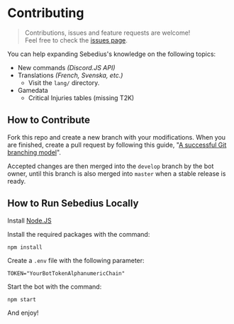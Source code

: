 # Contributing

> Contributions, issues and feature requests are welcome!<br />Feel free to check the [issues page](https://github.com/Stefouch/sebedius-yearzero-discord-bot/issues).

You can help expanding Sebedius's knowledge on the following topics:

* New commands *(Discord.JS API)*
* Translations *(French, Svenska, etc.)*
  * Visit the `lang/` directory.
* Gamedata
  * Critical Injuries tables (missing T2K)

## How to Contribute

Fork this repo and create a new branch with your modifications. When you are finished, create a pull request by following this guide, "[A successful Git branching model](https://nvie.com/posts/a-successful-git-branching-model/)".

Accepted changes are then merged into the `develop` branch by the bot owner, until this branch is also merged into `master` when a stable release is ready.

## How to Run Sebedius Locally

Install [Node.JS](https://nodejs.org/en/download/)

Install the required packages with the command:
```
npm install
```

Create a `.env` file with the following parameter:
```
TOKEN="YourBotTokenAlphanumericChain"
```

Start the bot with the command:
```
npm start
```

And enjoy!